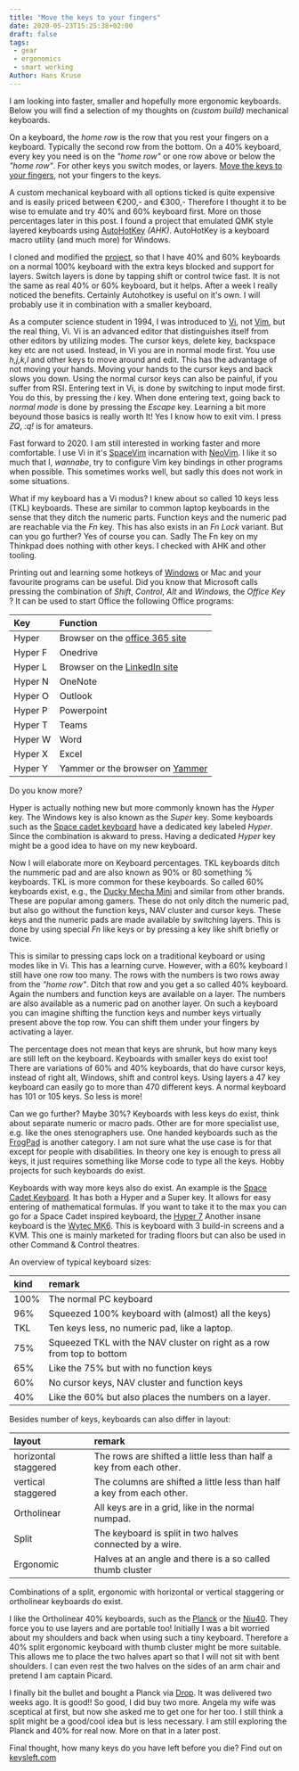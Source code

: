 ```yaml
---
title: "Move the keys to your fingers"
date: 2020-05-23T15:25:38+02:00
draft: false
tags:
 - gear
 - ergonomics
 - smart working
Author: Hans Kruse
---
```

I am looking into faster, smaller and hopefully more ergonomic keyboards.
Below you will find a selection of my thoughts on _(custom build)_ mechanical keyboards.

 <!--more-->

On a keyboard, the _home row_ is the row that you rest your fingers on a keyboard.
Typically the second row from the bottom. On a 40% keyboard, every key you need is
on the _"home row"_ or one row above or below the _"home row"_. For other keys you switch modes,
or layers. [Move the keys to your fingers](https://www.youtube.com/watch?v=AKGXZ1ReU54),
not your fingers to the keys.

A custom mechanical keyboard with all options ticked is quite expensive and is easily priced between €200,-
and €300,- Therefore I thought it to be wise to emulate and try 40% and 60% keyboard first. More on those percentages later in this post.  I found a project that emulated QMK style layered keyboards using
[AutoHotKey](https://www.autohotkey.com/) _(AHK)_. AutoHotKey is a keyboard macro utility
(and much more) for Windows.

I cloned and modified the [project](https://github.com/nicenemo/AutoHotkey), so that I have 40% and 60%
keyboards on a normal 100% keyboard with the extra keys blocked and support for layers.
Switch layers is done by tapping shift or control twice fast.
It is not the same as real 40% or 60% keyboard, but it helps.
After a week I really noticed the benefits.
Certainly Autohotkey is useful on it's own. I will probably use it in combination with a smaller keyboard.

As a computer science student in 1994, I was introduced to [Vi](https://en.wikipedia.org/wiki/Vi),
not [Vim](https://vim.org), but the real thing, Vi.
Vi is an advanced editor that distinguishes itself from other editors by utilizing modes.
The cursor keys, delete key, backspace key etc are not used. Instead, in Vi you are in normal mode first.
You use _h,j,k,l_ and other keys to move around and edit.
This has the advantage of not moving your hands.
Moving your hands to the cursor keys and back slows you down.
Using the normal cursor keys can also be painful, if you suffer from RSI.
Entering text in Vi, is done by switching to input mode first.
You do this, by pressing  the _i_ key. When done entering text, going back to _normal mode_ is done by
pressing the _Escape_ key. Learning a bit more beyound those basics is really worth It! Yes I know how to exit vim. I press _ZQ_, _:q!_ is for amateurs.

Fast forward to 2020. I am still interested in working faster and more comfortable. I use Vi in it's
[SpaceVim](https://spacevim.org/) incarnation with [NeoVim](https://neovim.io/). I like it so much that I,
_wannabe_, try to configure Vim key bindings in other programs when possible. This sometimes works well,
but sadly this does not work in some situations.

What if my keyboard has a Vi modus? I knew about so called 10 keys less (TKL) keyboards.
These are similar to common laptop keyboards in the sense that they ditch the numeric parts.
Function keys and the numeric pad are reachable via the _Fn_ key.
This has also exists in an _Fn Lock_ variant. But can you go further? Yes of course you can.
Sadly The Fn key on my Thinkpad does nothing with other keys. I checked with AHK and other tooling.

Printing out and learning some hotkeys of
[Windows](https://www.hanselman.com/blog/CollectingWindows10AnniversaryEditionKeyboardShortcuts.aspx)
or Mac and your favourite programs can be useful.
Did you know that Microsoft calls pressing the combination of _Shift_, _Control_, _Alt_ and _Windows_,
the _Office Key_ ? It can be used to start Office the following Office programs:

|Key      | Function                                                                               |
|:--------|:---------------------------------------------------------------------------------------|
| Hyper   | Browser on the [office 365 site](https://www.office.com/?from=OfficeKey)               |
| Hyper F | Onedrive                                                                               |
| Hyper L | Browser on the [LinkedIn site](https://www.linkedin.com/feed/?trk=Officekey)           |
| Hyper N | OneNote                                                                                |
| Hyper O | Outlook                                                                                |
| Hyper P | Powerpoint                                                                             |
| Hyper T | Teams                                                                                  |
| Hyper W | Word                                                                                   |
| Hyper X | Excel                                                                                  |
| Hyper Y | Yammer or the browser on [Yammer](https://www.yammer.com/)                             |

Do you know more?

Hyper is actually nothing new but more commonly known has the _Hyper_ key.
The Windows key is also known as the _Super_ key.
Some keyboards such as the [Space cadet keyboard](https://en.wikipedia.org/wiki/Space-cadet_keyboard)
have a dedicated key labeled _Hyper_. Since the combination is akward to press. Having a dedicated _Hyper_ key might be a good idea to have on my new keyboard.

Now I will elaborate more on Keyboard percentages. TKL keyboards ditch the nummeric pad and are also known as 90% or 80 something % keyboards. TKL is more common for these keyboards. So called 60% keyboards exist,
e.g., the [Ducky Mecha Mini](https://www.duckychannel.com.tw/en/Ducky-Mecha-Mini)
and similar from other brands. These are popular among gamers. These do not only ditch the numeric pad,
but also go without the function keys, NAV cluster and cursor keys.
These keys and the numeric pads are made available by switching layers.
This is done by using special _Fn_ like keys or by pressing a key like shift briefly or twice.

This is similar to pressing caps lock on a traditional keyboard or using modes like in Vi.
This has a learning curve. However, with a 60% keyboard I still have one row too many.
The rows with the numbers is two rows away from the _"home row"_. Ditch that row and you get a so called 40% keyboard. Again the numbers and function keys are available on a layer. The numbers are also available as a numeric pad on another layer. On such a keyboard you can imagine shifting the function keys and number keys virtually present above the top row. You can shift them under your fingers by activating a layer.

The percentage does not mean that keys are shrunk, but how many keys are still left on the keyboard. Keyboards with smaller keys do exist too!
There are variations of 60% and 40% keyboards, that do have cursor keys,
instead of right alt, Windows, shift and control keys.
Using layers a 47 key keyboard can easily go to more than 470 different keys.
A normal keyboard has 101 or 105 keys. So less is more!

Can we go further? Maybe 30%? Keyboards with less keys do exist,
think about separate numeric or macro pads. Other are for more specialist use,
e.g. like the ones stenographers use.
One handed keyboards such as the [FrogPad](https://en.wikipedia.org/wiki/FrogPad) is another category.
I am not sure what the use case is for that except for people with disabilities.
In theory one key is enough to press all keys, it just requires something like Morse code to type all the keys. Hobby projects for such keyboards do exist.

Keyboards with way more keys also do exist. An example is the [Space Cadet Keyboard](https://en.wikipedia.org/wiki/Space-cadet_keyboard).
It has both a Hyper and a Super key. It allows for easy entering of mathematical formulas.
If you want to take it to the max you can go for a Space Cadet inspired keyboard,
the [Hyper 7](http://xahlee.info/kbd/hyper_7_keyboard.html)
Another insane keyboard is the [Wytec MK6](https://www.youtube.com/watch?v=1FHkQpYBygE).
This is keyboard with 3 build-in screens and a KVM. This one is mainly marketed for trading floors but can also be used in other Command & Control theatres.

An overview of typical keyboard sizes:

| kind | remark                                                                 |
| :--- | :--------------------------------------------------------------------- |
| 100% | The normal PC keyboard                                                 |
| 96%  | Squeezed 100% keyboard with (almost) all the keys)                     |
| TKL  | Ten keys less, no numeric pad, like a laptop.                          |
| 75%  | Squeezed TKL with the NAV cluster on right as a row from top to bottom |
| 65%  | Like the 75% but with no function keys                                 |
| 60%  | No cursor keys, NAV cluster and function keys                          |
| 40%  | Like the 60% but also places the numbers on a layer.                   |

Besides number of keys, keyboards can also  differ in layout:

| layout               | remark                                                                 |
| :------------------- | :--------------------------------------------------------------------- |
| horizontal staggered | The rows are shifted a little less than half a key from each other.    |
| vertical staggered   | The columns are shifted a little less than half a key from each other. |
| Ortholinear          | All keys are in a grid, like in the normal numpad.                     |
| Split                | The keyboard is split in two halves connected by a wire.               |
| Ergonomic            | Halves at an angle and there is a so called thumb cluster              |

Combinations of a split, ergonomic with horizontal or vertical staggering or ortholinear keyboards do exist.

I like the Ortholinear 40% keyboards, such as the [Planck](https://ergodox-ez.com/pages/planck) or the [Niu40](https://kbdfans.com/products/fully-assembled-niu40-mechanical-keyboard). They force you to use layers and are portable too!
Initially I was a bit worried about my shoulders and back when using such a tiny keyboard.
Therefore a 40% split ergonomic keyboard with thumb cluster might be more suitable. This allows me to place the two halves apart so that I will not sit with bent shoulders. I can even rest the two halves on the sides of an arm chair and pretend I am captain Picard.

I finally bit the bullet and bought a Planck via [Drop](https://drop.com/?referer=MEXT6P).
It was delivered two weeks ago. It is good!! So good, I did buy two more.
Angela my wife was sceptical at first, but now she asked me to get one for her too.
I still think a split might be a good/cool idea but is less necessary.
I am still exploring the Planck and 40% for real now. More on that in a later post.

Final thought, how many keys do you have left before you die? Find out on [keysleft.com](https://keysleft.com/)
